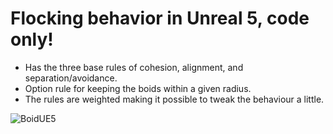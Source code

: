 # Flocking behavior in Unreal 5, code only!

- Has the three base rules of cohesion, alignment, and separation/avoidance. 
- Option rule for keeping the boids within a given radius.
- The rules are weighted making it possible to tweak the behaviour a little.

![BoidUE5](https://user-images.githubusercontent.com/76095991/210208348-f55f0954-e6c9-464b-9e4b-400e6a65c9b0.gif)
